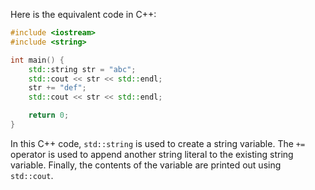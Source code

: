 Here is the equivalent code in C++:

```cpp
#include <iostream>
#include <string>

int main() {
    std::string str = "abc";
    std::cout << str << std::endl;
    str += "def";
    std::cout << str << std::endl;

    return 0;
}
```

In this C++ code, `std::string` is used to create a string variable. The `+=` operator is used to append another string literal to the existing string variable. Finally, the contents of the variable are printed out using `std::cout`.
